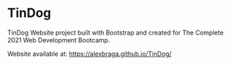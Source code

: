 # TinDog
TinDog Website project built with Bootstrap and created for The Complete 2021 Web Development Bootcamp.

Website available at: https://alexbraga.github.io/TinDog/

